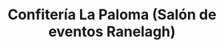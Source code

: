 ---
title: "Confitería La Paloma (Salón de eventos Ranelagh)"
url: /ranelagh/confiteria-la-paloma-salon-de-eventos-ranelagh/
shop: confitería
---